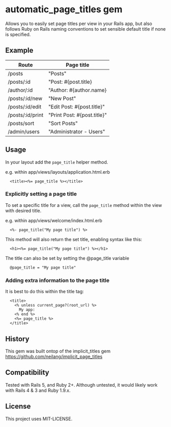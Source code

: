 # automatic_page_titles gem

Allows you to easily set page titles per view in your Rails app, but also follows Ruby on Rails naming conventions to set sensible default title if none is specified.

## Example

| Route            | Page title                  |
|------------------|-----------------------------|
| /posts           | "Posts"                     |
| /posts/:id       | "Post: #{post.title}        |
| /author/:id      | "Author: #{author.name}     |
| /posts/:id/new   | "New Post"                  |
| /posts/:id/edit  | "Edit Post: #{post.title}"  |
| /posts/:id/print | "Print Post: #{post.title}" |
| /posts/sort      | "Sort Posts"                |
| /admin/users     | "Administrator - Users"     |    


## Usage

In your layout add the `page_title` helper method.

e.g. within app/views/layouts/application.html.erb

```erb
  <title><%= page_title %></title>
```

### Explicitly setting a page title

To set a specific title for a view, call the `page_title` method within the view with desired title.

e.g. within app/views/welcome/index.html.erb

```erb
  <%- page_title("My page title") %>
```

This method will also return the set title, enabling syntax like this:

```erb
  <h1><%= page_title("My page title") %></h1>
```

The title can also be set by setting the @page_title variable
```
  @page_title = "My page title"
```

### Adding extra information to the page title

It is best to do this within the title tag:

```erb
  <title>
    <% unless current_page?(root_url) %>
      My app:
    <% end %>
    <%= page_title %>
  </title>
```
## History

This gem was built ontop of the implicit_titles gem https://github.com/neilang/implicit_page_titles


## Compatibility

Tested with Rails 5, and Ruby 2+. Although untested, it would likely work with Rails 4 & 3 and Ruby 1.9.x.

## License

This project uses MIT-LICENSE.
